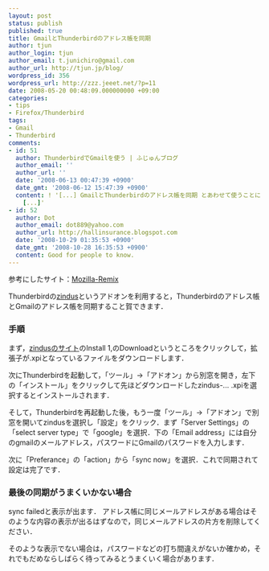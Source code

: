 ```yaml
---
layout: post
status: publish
published: true
title: GmailとThunderbirdのアドレス帳を同期
author: tjun
author_login: tjun
author_email: t.junichiro@gmail.com
author_url: http://tjun.jp/blog/
wordpress_id: 356
wordpress_url: http://zzz.jeeet.net/?p=11
date: 2008-05-20 00:48:09.000000000 +09:00
categories:
- tips
- Firefox/Thunderbird
tags:
- Gmail
- Thunderbird
comments:
- id: 51
  author: ThunderbirdでGmailを使う | ふじゅんブログ
  author_email: ''
  author_url: ''
  date: '2008-06-13 00:47:39 +0900'
  date_gmt: '2008-06-12 15:47:39 +0900'
  content: ! '[...] GmailとThunderbirdのアドレス帳を同期 とあわせて使うことによってGmailとThunderbirdを同期して使うことができます．すばらしい．
    [...]'
- id: 52
  author: Dot
  author_email: dot889@yahoo.com
  author_url: http://hallinsurance.blogspot.com
  date: '2008-10-29 01:35:53 +0900'
  date_gmt: '2008-10-28 16:35:53 +0900'
  content: Good for people to know.
---
```

参考にしたサイト：<a title="Mozilla-Remix" href="http://mozilla-remix.seesaa.net/article/97065836.html">Mozilla-Remix</a>

Thunderbirdの<a href="http://www.zindus.com/blog/2008/04/30/release-075-and-thunderbird-google-address-sync/">zindus</a>というアドオンを利用すると，Thunderbirdのアドレス帳とGmailのアドレス帳を同期すること賀できます．
<h3>手順</h3>
まず，<a href="http://www.zindus.com/download-extension/">zindusのサイト</a>のInstall 1,のDownloadというところをクリックして，拡張子が.xpiとなっているファイルをダウンロードします．

次にThunderbirdを起動して，「ツール」->「アドオン」から別窓を開き，左下の「インストール」をクリックして先ほどダウンロードしたzindus-... .xpiを選択するとインストールされます．

そして，Thunderbirdを再起動した後，もう一度「ツール」->「アドオン」で別窓を開いてzindusを選択し「設定」をクリック．まず「Server Settings」の「select server type」で「google」を選択．下の「Email address」には自分のgmailのメールアドレス，パスワードにGmailのパスワードを入力します．

次に「Preferance」の「action」から「sync now」を選択．これで同期されて設定は完了です．
<h3>最後の同期がうまくいかない場合</h3>
sync failedと表示が出ます．
アドレス帳に同じメールアドレスがある場合はそのような内容の表示が出るはずなので，同じメールアドレスの片方を削除してください．

そのような表示でない場合は，パスワードなどの打ち間違えがないか確かめ，それでもだめならしばらく待ってみるとうまくいく場合があります．
